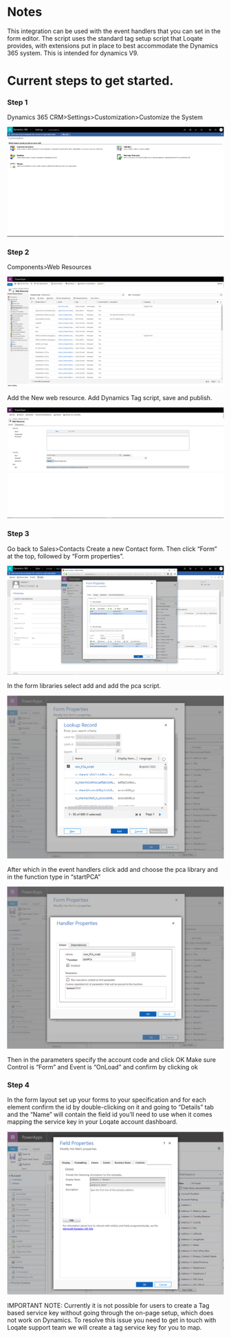 # Notes

This integration can be used with the event handlers that you can set in the form editor. The script uses the standard tag setup script that Loqate provides, with extensions put in place to best accommodate the Dynamics 365 system. This is intended for dynamics V9.

# Current steps to get started.

### Step 1

Dynamics 365 CRM>Settings>Customization>Customize the System

![alt text](images/screenshot1.png)
 
### Step 2

Components>Web Resources

![alt text](images/screenshot2.png)
 
Add the New web resource. Add Dynamics Tag script, save and publish.

![alt text](images/screenshot3.png)
 
### Step 3

Go back to Sales>Contacts
Create a new Contact form. Then click “Form” at the top, followed by “Form properties”.

![alt text](images/screenshot4.png)
 
In the form libraries select add and add the pca script.

![alt text](images/screenshot5.png)
 
After which in the event handlers click add and choose the pca library and in the function type in “startPCA”

![alt text](images/screenshot6.png)
 
Then in the parameters specify the account code and click OK
Make sure Control is “Form” and Event is “OnLoad” and confirm by clicking ok

### Step 4

In the form layout set up your forms to your specification and for each element confirm the id by double-clicking on it and going to “Details” tab and the “Name” will contain the field id you’ll need to use when it comes mapping the service key in your Loqate account dashboard.

![alt text](images/screenshot7.png)
 
IMPORTANT NOTE: Currently it is not possible for users to create a Tag based service key without going through the on-page setup, which does not work on Dynamics. To resolve this issue you need to get in touch with Loqate support team we will create a tag service key for you to map.

